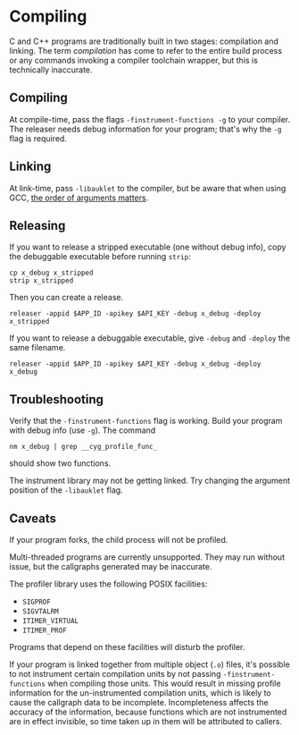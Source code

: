 # Compiling

C and C++ programs are traditionally built in two stages: compilation and
linking. The term _compilation_ has come to refer to the entire build process or
any commands invoking a compiler toolchain wrapper, but this is technically
inaccurate.

## Compiling

At compile-time, pass the flags `-finstrument-functions -g` to your compiler.
The releaser needs debug information for your program; that's why the `-g` flag
is required. 

## Linking

At link-time, pass `-libauklet` to the compiler, but be aware that when using
GCC, [the order of arguments matters][1].

[1]: https://stackoverflow.com/questions/6247926/gcc-command-line-argument-pickiness

## Releasing

If you want to release a stripped executable (one without debug info), copy the
debuggable executable before running `strip`:

	cp x_debug x_stripped
	strip x_stripped

Then you can create a release.

	releaser -appid $APP_ID -apikey $API_KEY -debug x_debug -deploy x_stripped

If you want to release a debuggable executable, give `-debug` and `-deploy` the
same filename.

	releaser -appid $APP_ID -apikey $API_KEY -debug x_debug -deploy x_debug

## Troubleshooting

Verify that the `-finstrument-functions` flag is working. Build your program
with debug info (use `-g`). The command

	nm x_debug | grep __cyg_profile_func_

should show two functions.

The instrument library may not be getting linked. Try changing the argument
position of the `-libauklet` flag.

## Caveats

If your program forks, the child process will not be profiled.

Multi-threaded programs are currently unsupported. They may run without issue,
but the callgraphs generated may be inaccurate.

The profiler library uses the following POSIX facilities:

- `SIGPROF`
- `SIGVTALRM`
- `ITIMER_VIRTUAL`
- `ITIMER_PROF`

Programs that depend on these facilities will disturb the profiler.

If your program is linked together from multiple object (`.o`) files, it's
possible to not instrument certain compilation units by not passing
`-finstrument-functions` when compiling those units. This would result in
missing profile information for the un-instrumented compilation units, which is
likely to cause the callgraph data to be incomplete. Incompleteness affects the
accuracy of the information, because functions which are not instrumented are in
effect invisible, so time taken up in them will be attributed to callers.
